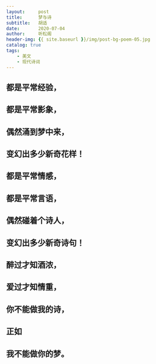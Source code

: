 ```yaml
---
layout:     post
title:      梦与诗
subtitle:   胡适
date:       2020-07-04
author:     听松阁
header-img: {{ site.baseurl }}/img/post-bg-poem-05.jpg
catalog: true
tags:
    - 美文
    - 现代诗词
---
```


## 都是平常经验，

## 都是平常影象，

## 偶然涌到梦中来，

## 变幻出多少新奇花样！

## 都是平常情感，

## 都是平常言语，

## 偶然碰着个诗人，

## 变幻出多少新奇诗句！
  
## 醉过才知酒浓，

## 爱过才知情重，

## 你不能做我的诗，

## 正如

## 我不能做你的梦。
